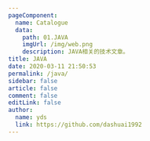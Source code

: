 ```yaml
---
pageComponent:
  name: Catalogue
  data:
    path: 01.JAVA
    imgUrl: /img/web.png
    description: JAVA相关的技术文章。
title: JAVA
date: 2020-03-11 21:50:53
permalink: /java/
sidebar: false
article: false
comment: false
editLink: false
author:
  name: yds
  link: https://github.com/dashuai1992
---
```

